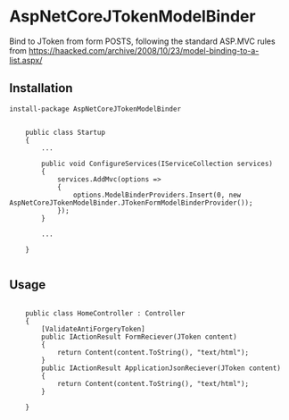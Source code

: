 # AspNetCoreJTokenModelBinder

Bind to JToken from form POSTS, following the standard ASP.MVC rules from https://haacked.com/archive/2008/10/23/model-binding-to-a-list.aspx/



## Installation

`install-package AspNetCoreJTokenModelBinder`

```

    public class Startup
    {
        ...

        public void ConfigureServices(IServiceCollection services)
        {
            services.AddMvc(options =>
            {
                options.ModelBinderProviders.Insert(0, new AspNetCoreJTokenModelBinder.JTokenFormModelBinderProvider());
            });
        }
        
        ...
        
    }
    
```

## Usage

```

    public class HomeController : Controller
    {
        [ValidateAntiForgeryToken]
        public IActionResult FormReciever(JToken content)
        {
            return Content(content.ToString(), "text/html");
        }
        public IActionResult ApplicationJsonReciever(JToken content)
        {
            return Content(content.ToString(), "text/html");
        }

    }
    
 ```

